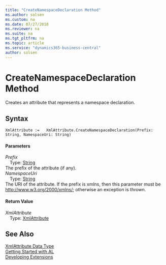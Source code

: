 ```yaml
---
title: "CreateNamespaceDeclaration Method"
ms.author: solsen
ms.custom: na
ms.date: 07/27/2018
ms.reviewer: na
ms.suite: na
ms.tgt_pltfrm: na
ms.topic: article
ms.service: "dynamics365-business-central"
author: solsen
---
```

[//]: # (START>DO_NOT_EDIT)
[//]: # (IMPORTANT:Do not edit any of the content between here and the END>DO_NOT_EDIT.)
[//]: # (Any modifications should be made in the .resx files in the ModernDev repo.)
# CreateNamespaceDeclaration Method
Creates an attribute that represents a namespace declaration.

## Syntax
```
XmlAttribute :=   XmlAttribute.CreateNamespaceDeclaration(Prefix: String, NamespaceUri: String)
```
#### Parameters
*Prefix*  
&emsp;Type: [String](string-data-type.md)  
The prefix of the attribute (if any).  
*NamespaceUri*  
&emsp;Type: [String](string-data-type.md)  
The URI of the attribute. If the prefix is xmlns, then this parameter must be http://www.w3.org/2000/xmlns/; otherwise an exception is thrown.  


#### Return Value
*XmlAttribute*  
&emsp;Type: [XmlAttribute](xmlattribute-data-type.md)  
  


[//]: # (IMPORTANT: END>DO_NOT_EDIT)
## See Also
[XmlAttribute Data Type](xmlattribute-data-type.md)  
[Getting Started with AL](../devenv-get-started.md)  
[Developing Extensions](../devenv-dev-overview.md)